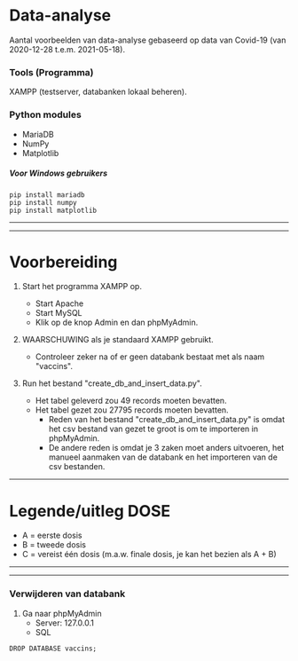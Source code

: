 # Data-analyse
Aantal voorbeelden van data-analyse gebaseerd op data van Covid-19 (van 2020-12-28 t.e.m. 2021-05-18).

### Tools (Programma)
XAMPP (testserver, databanken lokaal beheren).

### Python modules
* MariaDB 
* NumPy
* Matplotlib

##### Voor Windows gebruikers
```
pip install mariadb
pip install numpy
pip install matplotlib
```
___
___
# Voorbereiding
1.	Start het programma XAMPP op.
	* Start Apache
	* Start MySQL
	* Klik op de knop Admin en dan phpMyAdmin.

2.	WAARSCHUWING als je standaard XAMPP gebruikt.
	* Controleer zeker na of er geen databank bestaat met als naam "vaccins".

3.	Run het bestand "create_db_and_insert_data.py".
	* Het tabel geleverd zou 49 records moeten bevatten.
	* Het tabel gezet zou 27795 records moeten bevatten.
		* Reden van het bestand "create_db_and_insert_data.py" is omdat het csv bestand van gezet te groot is om te importeren in phpMyAdmin.
		* De andere reden is omdat je 3 zaken moet anders uitvoeren, het manueel aanmaken van de databank en het importeren van de csv bestanden.
___
# Legende/uitleg DOSE
* A = eerste dosis
* B = tweede dosis
* C = vereist één dosis (m.a.w. finale dosis, je kan het bezien als A + B)
___
___

### Verwijderen van databank
1.	Ga naar phpMyAdmin
	* Server: 127.0.0.1
	* SQL
```
DROP DATABASE vaccins;
```
